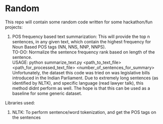 # Random

This repo will contain some random code written for some hackathon/fun projects:
1)  POS frequency based text summarization: This will provide the top n sentences, in any given text, which contain the highest frequency for Noun Based POS tags (NN, NNS, NNP, NNPS). </br>
    TO-DO:  Normalize the sentence frequency rank based on length of the sentence. </br>
    USAGE:  python summarize_text.py <path_to_text_file> <path_for_processed_text_file> <number_of_sentences_for_summary> </br>
    Unfortunately, the dataset this code was tried on was legislative bills introduced in the Indian Parliament. Due to extremely long sentences (as identified by NLTK), and specific language (read lawyer talk), this method didnt perform as well. The hope is that this can be used as a baseline for some generic dataset.

Libraries used:
1) NLTK:  To perform sentence/word tokenization, and get the POS tags on the sentences
